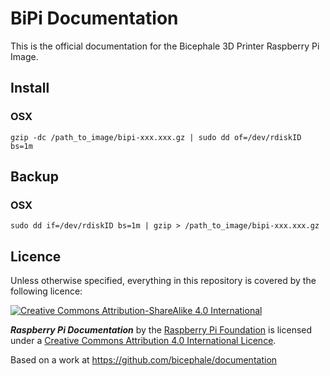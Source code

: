 # BiPi Documentation

This is the official documentation for the Bicephale 3D Printer Raspberry Pi Image.

## Install

### OSX

    gzip -dc /path_to_image/bipi-xxx.xxx.gz | sudo dd of=/dev/rdiskID bs=1m

## Backup

### OSX

    sudo dd if=/dev/rdiskID bs=1m | gzip > /path_to_image/bipi-xxx.xxx.gz

## Licence

Unless otherwise specified, everything in this repository is covered by the following licence:

[![Creative Commons Attribution-ShareAlike 4.0 International](https://licensebuttons.net/l/by-sa/4.0/88x31.png)](http://creativecommons.org/licenses/by-sa/4.0/)

***Raspberry Pi Documentation*** by the [Raspberry Pi Foundation](https://www.raspberrypi.org/) is licensed under a [Creative Commons Attribution 4.0 International Licence](http://creativecommons.org/licenses/by-sa/4.0/).

Based on a work at https://github.com/bicephale/documentation
